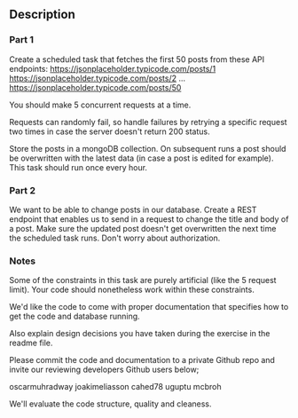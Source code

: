 ## Description

### Part 1

Create a scheduled task that fetches the first 50 posts from these API endpoints:
https://jsonplaceholder.typicode.com/posts/1
https://jsonplaceholder.typicode.com/posts/2
...
https://jsonplaceholder.typicode.com/posts/50

You should make 5 concurrent requests at a time.

Requests can randomly fail, so handle failures by retrying a specific request two times in case the server doesn't return 200 status.

Store the posts in a mongoDB collection. On subsequent runs a post should be overwritten with the latest data (in case a post is edited for example). This task should run once every hour.

### Part 2

We want to be able to change posts in our database. Create a REST endpoint that enables us to send in a request to change the title and body of a post. Make sure the updated post doesn't get overwritten the next time the scheduled task runs. Don't worry about authorization.

### Notes

Some of the constraints in this task are purely artificial (like the 5 request limit). Your code should nonetheless work within these constraints.

We'd like the code to come with proper documentation that specifies how to get the code and database running.

Also explain design decisions you have taken during the exercise in the readme file.

Please commit the code and documentation to a private Github repo and invite our reviewing developers Github users below;

oscarmuhradway
joakimeliasson
cahed78
uguptu
mcbroh

We'll evaluate the code structure, quality and cleaness.
